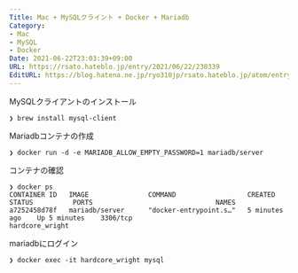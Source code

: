```yaml
---
Title: Mac + MySQLクライント + Docker + Mariadb
Category:
- Mac
- MySQL
- Docker
Date: 2021-06-22T23:03:39+09:00
URL: https://rsato.hateblo.jp/entry/2021/06/22/230339
EditURL: https://blog.hatena.ne.jp/ryo310jp/rsato.hateblo.jp/atom/entry/26006613778866869
---
```


MySQLクライアントのインストール
```
❯ brew install mysql-client
```

Mariadbコンテナの作成
```
❯ docker run -d -e MARIADB_ALLOW_EMPTY_PASSWORD=1 mariadb/server
```

コンテナの確認
```
❯ docker ps
CONTAINER ID   IMAGE               COMMAND                  CREATED          STATUS          PORTS                               NAMES
a7252458d78f   mariadb/server      "docker-entrypoint.s…"   5 minutes ago    Up 5 minutes    3306/tcp                            hardcore_wright

```

mariadbにログイン
```
❯ docker exec -it hardcore_wright mysql
```
